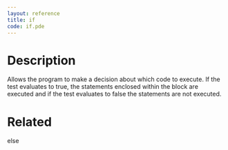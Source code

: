 ```yaml
---
layout: reference
title: if
code: if.pde
---
```


# Description

Allows the program to make a decision about which code to execute. If the test evaluates to true, the statements enclosed within the block are executed and if the test evaluates to false the statements are not executed.

# Related

else
